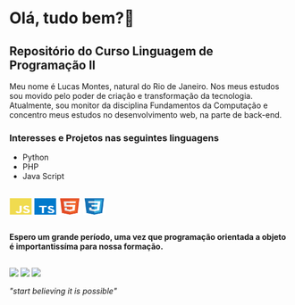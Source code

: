 # Olá, tudo bem?👋
## Repositório do Curso Linguagem de Programação II

Meu nome é Lucas Montes, natural do Rio de Janeiro. Nos meus estudos sou movido pelo poder de criação e transformação da tecnologia. Atualmente, sou monitor da disciplina Fundamentos da Computação e concentro meus estudos no desenvolvimento web, na parte de back-end.

### Interesses e Projetos nas seguintes linguagens 

- Python
- PHP
- Java Script

<div style="display: inline_block"><br>
  <img align="center" alt="Lucas-Js" height="30" width="40" src="https://raw.githubusercontent.com/devicons/devicon/master/icons/javascript/javascript-plain.svg">
  <img align="center" alt="Lucas-Ts" height="30" width="40" src="https://raw.githubusercontent.com/devicons/devicon/master/icons/typescript/typescript-plain.svg">
  <img align="center" alt="Lucas-HTML" height="30" width="40" src="https://raw.githubusercontent.com/devicons/devicon/master/icons/html5/html5-original.svg">
  <img align="center" alt="Lucas-CSS" height="30" width="40" src="https://raw.githubusercontent.com/devicons/devicon/master/icons/css3/css3-original.svg">
</div>

<br/>

**Espero um grande período, uma vez que programação orientada a objeto é importantissíma para nossa formação.**

##
<div> 
  <a href = "mailto:lucas.montes.lm@gmail.com"><img src="https://img.shields.io/badge/-Gmail-%23333?style=for-the-badge&logo=gmail&logoColor=white" target="_blank"></a>
  <a href="https://www.linkedin.com/in/lucasmontes/" target="_blank"><img src="https://img.shields.io/badge/-LinkedIn-%230077B5?style=for-the-badge&logo=linkedin&logoColor=white" target="_blank"></a>
   <a href="https://www.instagram.com/lucas_montes10/" target="_blank"><img src="https://img.shields.io/badge/-Instagram-%23E4405F?style=for-the-badge&logo=instagram&logoColor=white" target="_blank"></a>

</div>

*"start believing it is possible"*
